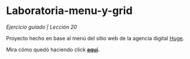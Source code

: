 # Laboratoria-menu-y-grid
<em>Ejercicio guiado | Lección 20</em>

Proyecto hecho en base al menú del sitio web de la agencia digital <a href="http://www.hugeinc.com/" target="_blank">Huge</a>.

Mira cómo quedó haciendo click <strong><a href="https://itsandromeda.github.io/Laboratoria-menu-y-grid/" target="_blank">aquí</a>.</strong>
